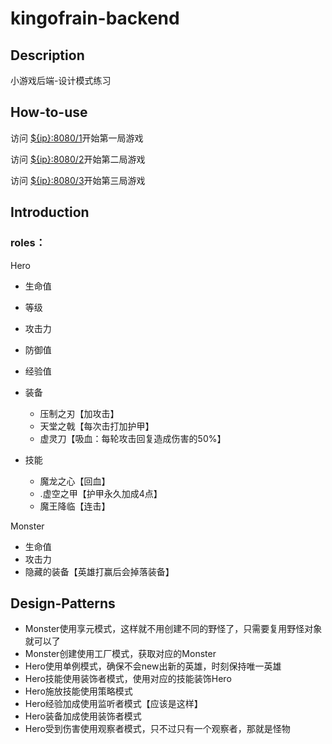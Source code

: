 # kingofrain-backend
## Description

小游戏后端-设计模式练习

## How-to-use

访问  <u>${ip}:8080/1</u>开始第一局游戏

访问  <u>${ip}:8080/2</u>开始第二局游戏

访问  <u>${ip}:8080/3</u>开始第三局游戏



## Introduction

### roles：

Hero

- 生命值

- 等级

- 攻击力

- 防御值

- 经验值

- 装备

  - 压制之刃【加攻击】
  - 天堂之戟【每次击打加护甲】
  - 虚灵刀【吸血：每轮攻击回复造成伤害的50%】

- 技能

  - 魔龙之心【回血】
  - .虚空之甲【护甲永久加成4点】
  - 魔王降临【连击】

Monster

- 生命值
- 攻击力
- 隐藏的装备【英雄打赢后会掉落装备】

## Design-Patterns

- Monster使用享元模式，这样就不用创建不同的野怪了，只需要复用野怪对象就可以了
- Monster创建使用工厂模式，获取对应的Monster
- Hero使用单例模式，确保不会new出新的英雄，时刻保持唯一英雄
- Hero技能使用装饰者模式，使用对应的技能装饰Hero
- Hero施放技能使用策略模式
- Hero经验加成使用监听者模式【应该是这样】
- Hero装备加成使用装饰者模式
- Hero受到伤害使用观察者模式，只不过只有一个观察者，那就是怪物